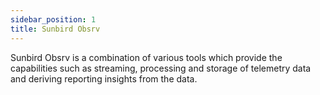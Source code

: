 ```yaml
---
sidebar_position: 1
title: Sunbird Obsrv
---
```


Sunbird Obsrv is a combination of various tools which provide the capabilities such as streaming, processing and storage of telemetry data and deriving reporting insights from the data.
